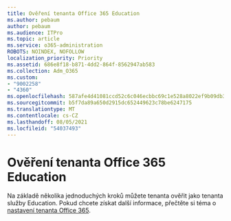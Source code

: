 ```yaml
---
title: Ověření tenanta Office 365 Education
ms.author: pebaum
author: pebaum
ms.audience: ITPro
ms.topic: article
ms.service: o365-administration
ROBOTS: NOINDEX, NOFOLLOW
localization_priority: Priority
ms.assetid: 686e8f18-b871-4dd2-864f-8562947ab583
ms.collection: Adm_O365
ms.custom:
- "9002258"
- "4360"
ms.openlocfilehash: 587afe4d41081ccd52c6c046ecbbc69c1e528a8022ef9b09db396d9b34b2e323
ms.sourcegitcommit: b5f7da89a650d2915dc652449623c78be6247175
ms.translationtype: MT
ms.contentlocale: cs-CZ
ms.lasthandoff: 08/05/2021
ms.locfileid: "54037493"
---
```

# <a name="verify-office-365-education-tenant"></a>Ověření tenanta Office 365 Education

Na základě několika jednoduchých kroků můžete tenanta ověřit jako tenanta služby Education. Pokud chcete získat další informace, přečtěte si téma o [nastavení tenanta Office 365](https://docs.microsoft.com/microsoft-365/education/deploy/create-your-office-365-tenant). 
